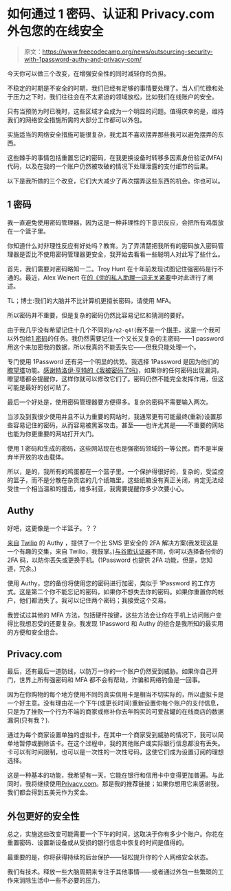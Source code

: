 # 如何通过 1 密码、认证和 Privacy.com 外包您的在线安全

> 原文：<https://www.freecodecamp.org/news/outsourcing-security-with-1password-authy-and-privacy-com/>

今天你可以做三个改变，在增强安全性的同时减轻你的负担。

不稳定的时期是不安全的时期，我们已经有足够的事情要处理了。当人们忙碌和处于压力之下时，我们往往会在不太紧迫的领域放松，比如我们在线账户的安全。

只有当预防为时已晚时，这些区域才会成为一个明显的问题。值得庆幸的是，维持我们的网络安全措施所需的大部分工作都可以外包。

实施适当的网络安全措施可能很复杂，我尤其不喜欢摆弄那些我可以避免摆弄的东西。

这些棘手的事情包括重置忘记的密码，在我更换设备时转移多因素身份验证(MFA)代码，以及在我的一个账户仍然被攻破的情况下处理泄露的支付细节的后果。

以下是我所做的三个改变，它们大大减少了再次摆弄这些东西的机会。你也可以。

## 1 密码

我一直避免使用密码管理器，因为这是一种非理性的下意识反应，会把所有鸡蛋放在一个篮子里。

你知道什么对非理性反应有好处吗？教育。为了弄清楚把我所有的密码放入密码管理器是否比不使用密码管理器更安全，我开始去看看一些聪明人对此写了些什么。

首先，我们需要对密码略知一二。Troy Hunt 在十年前发现试图记住强密码是行不通的。最近，Alex Weinert 在[的《你的私人助理一词无关紧要](https://techcommunity.microsoft.com/t5/azure-active-directory-identity/your-pa-word-doesn-t-matter/ba-p/731984)中对此进行了阐述。

TL；博士:我们的大脑并不比计算机更擅长密码，请使用 MFA。

所以密码并不重要，但是复杂的密码仍然比容易记忆和猜测的要好。

由于我几乎没有希望记住十几个不同的`p/q2-q4!`(我不是一个[棋手](https://inbox.vuxu.org/tuhs/CAG=a+rj8VcXjS-ftaj8P2_duLFSUpmNgB4-dYwnTsY_8g5WdEA@mail.gmail.com/)，这是一个我可以外包给[1 密码](https://1password.com/)的任务。我仍然需要记住一个又长又复杂的主密码——1 password 用这个来加密我的数据，所以我真的不能丢失它——但我只能处理一个。

专门使用 1Password 还有另一个明显的优势。我选择 1Password 是因为他们的[瞭望塔](https://support.1password.com/watchtower/)功能。[感谢特洛伊·亨特的《我被密码了吗》](https://www.troyhunt.com/have-i-been-pwned-is-now-partnering-with-1password/)，如果你的任何密码出现漏洞，瞭望塔都会提醒你，这样你就可以修改它们了。密码仍然不能完全发挥作用，但这可能是最好的创可贴了。

最后一个好处是，使用密码管理器要方便得多。复杂的密码不需要输入两次。

当涉及到我很少使用并且不认为重要的网站时，我通常更有可能最终(重新)设置那些容易记住的密码，从而容易被黑客攻击。甚至——也许尤其是——不重要的网站也能为你更重要的网站打开大门。

使用 1 密码和生成的密码，这些网站现在也是强密码领域的一等公民，而不是半废弃半开放的攻击载体。

所以，是的，我所有的鸡蛋都在一个篮子里。一个保护得很好的，复杂的，受监控的篮子，而不是分散在杂货店的几个纸箱里，这些纸箱没有真正关闭，肯定无法经受住一个相当温和的撞击，维多利亚，我需要提醒你多少次要小心。

## Authy

好吧，这更像是一个半篮子。？？

[来自](https://authy.com/) [Twilio](https://www.twilio.com) 的 Authy ，提供了一个比 SMS 更安全的 2FA 解决方案(我发现这是一个有趣的交集，来自 Twilio，我鼓掌。)[与谷歌认证器](https://authy.com/blog/authy-vs-google-authenticator/)不同，你可以选择备份你的 2FA 码，以防你丢失或更换手机。(1Password 也提供 2FA 功能，但是，您知道，冗余。)

使用 Authy，您的备份将使用您的密码进行加密，类似于 1Password 的工作方式。这是第二个你不能忘记的密码，如果你不想失去你的密码。如果你重置你的帐户，他们都消失了。我可以记住两个密码；我接受这个交易。

我尝试过其他的 MFA 方法，包括硬件按键，这些方法会让你在手机上访问账户变得比我想忍受的还要复杂。我发现 1Password 和 Authy 的组合是我所知的最实用的方便和安全组合。

## Privacy.com

最后，还有最后一道防线，以防万一你的一个账户仍然受到威胁。如果你自己开门，世界上所有强密码和 MFA 都不会有帮助，诈骗和网络钓鱼是一回事。

因为在你购物的每个地方使用不同的真实信用卡是相当不切实际的，所以虚拟卡是一个好主意。没有理由花一个下午(或更长时间)重新设置你每个账户的支付信息，只是为了挫败一个行为不端的商家或修补你去年购买的可爱盐罐的在线商店的数据漏洞(只有我？).

通过为每个商家设置单独的虚拟卡，在其中一个商家受到威胁的情况下，我可以简单地暂停或删除该卡。在这个过程中，我的其他账户或实际银行信息都没有丢失。卡可以有时间限制，也可以是一次性的一次性号码，这使它们成为设置订阅的理想选择。

这是一种基本的功能，我希望有一天，它能在银行和信用卡中变得更加普遍。与此同时，我将继续使用[Privacy.com](https://privacy.com/join/Q6V3V)。那是我的推荐链接；如果你想用它来感谢我，我们都会得到五美元作为奖金。

## 外包更好的安全性

总之，实施这些改变可能需要一个下午的时间，这取决于你有多少个账户。你花在重置密码、设置新设备或从受损的银行信息中恢复的时间是值得的。

最重要的是，你将获得持续的后台保护——轻松提升你的个人网络安全状态。

我们有技术。释放一些大脑周期来专注于其他事情——或者通过外包一些繁琐的工作来消除生活中一些不必要的压力。
